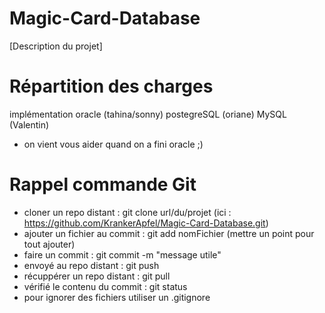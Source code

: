 # Magic-Card-Database
[Description du projet]

# Répartition des charges
implémentation oracle (tahina/sonny)
postegreSQL (oriane)
MySQL (Valentin)
+ on vient vous aider quand on a fini oracle ;)

# Rappel commande Git

- cloner un repo distant : git clone url/du/projet (ici : https://github.com/KrankerApfel/Magic-Card-Database.git)
- ajouter un fichier au commit : git add nomFichier (mettre un point pour tout ajouter)
- faire un commit : git commit -m "message utile"
- envoyé au repo distant : git push
- récuppérer un repo distant : git pull
- vérifié le contenu du commit : git status
- pour ignorer des fichiers utiliser un .gitignore
